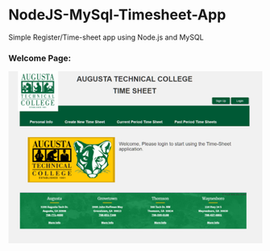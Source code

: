 # NodeJS-MySql-Timesheet-App
Simple Register/Time-sheet app using Node.js and MySQL

### Welcome Page:
![Welcome Page](/Images/screen1.png)
